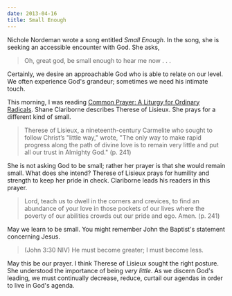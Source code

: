 ```yaml
---
date: 2013-04-16
title: Small Enough
---
```


Nichole Nordeman wrote a song entitled *Small Enough*. In the song, she is seeking an accessible encounter with God. She asks, 

 >Oh, great god, be small enough to hear me now . . .

Certainly, we desire an approachable God who is able to relate on our level. We often experience God's grandeur; sometimes we need his intimate touch. 

This morning, I was reading [Common Prayer: A Liturgy for Ordinary Radicals](http://www.amazon.com/Common-Prayer-Ordinary-Radicals-ebook/dp/B003V4B574/ref=kinw_dp_ke?ie=UTF8&m=AG56TWVU5XWC2). Shane Clariborne describes Therese of Lisieux. She prays for a different kind of small.

>Therese of Lisieux, a nineteenth-century Carmelite who sought to follow Christ’s "little way," wrote, "The only way to make rapid progress along the path of divine love is to remain very little and put all our trust in Almighty God." (p. 241)

She is not asking God to be small; rather her prayer is that she would remain small. What does she intend? Therese of Lisieux prays for humility and strength to keep her pride in check. Clariborne leads his readers in this prayer.

>Lord, teach us to dwell in the corners and crevices, to find an abundance of your love in those pockets of our lives where the poverty of our abilities crowds out our pride and ego. Amen. (p. 241)

May we learn to be small. You might remember John the Baptist's statement concerning Jesus.

>(John 3:30 NIV) He must become greater; I must become less. 

May this be our prayer. I think Therese of Lisieux sought the right posture. She understood the importance of being *very little*. As we discern God's leading, we must continually decrease, reduce, curtail our agendas in order to live in God's agenda.